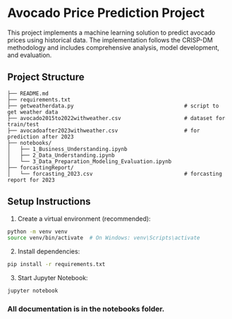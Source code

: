 # Avocado Price Prediction Project

This project implements a machine learning solution to predict avocado prices using historical data. The implementation follows the CRISP-DM methodology and includes comprehensive analysis, model development, and evaluation.

## Project Structure

```
├── README.md
├── requirements.txt
├── getweatherdata.py                                   # script to get weather data
├── avocado2015to2022withweather.csv                    # dataset for train/test
├── avocadoafter2023withweather.csv                     # for prediction after 2023
├── notebooks/
│   ├── 1_Business_Understanding.ipynb
│   ├── 2_Data_Understanding.ipynb
│   └── 3_Data_Preparation_Modeling_Evaluation.ipynb
├── forcastingReport/
│   └── forcasting_2023.csv                             # forcasting report for 2023   
```

## Setup Instructions

1. Create a virtual environment (recommended):
```bash
python -m venv venv
source venv/bin/activate  # On Windows: venv\Scripts\activate
```

2. Install dependencies:
```bash
pip install -r requirements.txt
```

3. Start Jupyter Notebook:
```bash
jupyter notebook
```

### All documentation is in the notebooks folder. 
